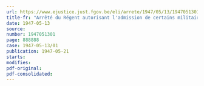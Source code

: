 ```yaml
---
url: https://www.ejustice.just.fgov.be/eli/arrete/1947/05/13/1947051301/justel
title-fr: "Arrêté du Régent autorisant l'admission de certains militaires volontaires soldes au régime du traitement à partir du 1er janvier 1947"
date: 1947-05-13
source:
number: 1947051301
page: 888888
case: 1947-05-13/01
publication: 1947-05-21
starts:
modifies:
pdf-original:
pdf-consolidated:
---
```


